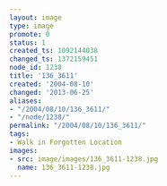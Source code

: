 ```yaml
---
layout: image
type: image
promote: 0
status: 1
created_ts: 1092144038
changed_ts: 1372159451
node_id: 1238
title: '136_3611'
created: '2004-08-10'
changed: '2013-06-25'
aliases:
- "/2004/08/10/136_3611/"
- "/node/1238/"
permalink: "/2004/08/10/136_3611/"
tags:
- Walk in Forgotten Location
images:
- src: image/images/136_3611-1238.jpg
  name: 136_3611-1238.jpg
---
```


